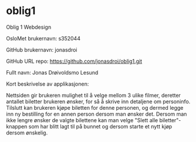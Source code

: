 # oblig1
Oblig 1 Webdesign

OsloMet brukernavn: s352044

GitHub brukernavn: jonasdroi

GitHub URL repo: https://github.com/jonasdroi/oblig1.git

Fullt navn: Jonas Drøivoldsmo Lesund

Kort beskrivelse av applikasjonen: 

Nettsiden gir brukeren mulighet til å velge mellom 3 ulike filmer, deretter antallet biletter brukeren ønsker, for så å skrive inn detaljene om personinfo. Tilslutt kan brukeren kjøpe biletten for denne personen, og dermed legge inn ny bestilling for en annen person dersom man ønsker det. Dersom man ikke lengre ønsker de valgte bilettene kan man velge "Slett alle biletter"-knappen som har blitt lagt til på bunnet og dersom starte et nytt kjøp dersom ønskelig. 